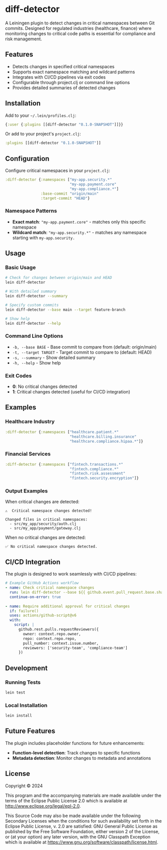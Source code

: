 # diff-detector

A Leiningen plugin to detect changes in critical namespaces between Git commits. Designed for regulated industries (healthcare, finance) where monitoring changes to critical code paths is essential for compliance and risk management.

## Features

- Detects changes in specified critical namespaces
- Supports exact namespace matching and wildcard patterns
- Integrates with CI/CD pipelines via exit codes
- Configurable through project.clj or command line options
- Provides detailed summaries of detected changes

## Installation

Add to your `~/.lein/profiles.clj`:

```clojure
{:user {:plugins [[diff-detector "0.1.0-SNAPSHOT"]]}}
```

Or add to your project's `project.clj`:

```clojure
:plugins [[diff-detector "0.1.0-SNAPSHOT"]]
```

## Configuration

Configure critical namespaces in your `project.clj`:

```clojure
:diff-detector {:namespaces ["my-app.security.*" 
                             "my-app.payment.core"
                             "my-app.compliance.*"]
                :base-commit "origin/main"
                :target-commit "HEAD"}
```

### Namespace Patterns

- **Exact match**: `"my-app.payment.core"` - matches only this specific namespace
- **Wildcard match**: `"my-app.security.*"` - matches any namespace starting with `my-app.security.`

## Usage

### Basic Usage

```bash
# Check for changes between origin/main and HEAD
lein diff-detector

# With detailed summary
lein diff-detector --summary

# Specify custom commits
lein diff-detector --base main --target feature-branch

# Show help
lein diff-detector --help
```

### Command Line Options

- `-b, --base BASE` - Base commit to compare from (default: origin/main)
- `-t, --target TARGET` - Target commit to compare to (default: HEAD)
- `-s, --summary` - Show detailed summary
- `-h, --help` - Show help

### Exit Codes

- **0**: No critical changes detected
- **1**: Critical changes detected (useful for CI/CD integration)

## Examples

### Healthcare Industry

```clojure
:diff-detector {:namespaces ["healthcare.patient.*"
                             "healthcare.billing.insurance"
                             "healthcare.compliance.hipaa.*"]}
```

### Financial Services

```clojure
:diff-detector {:namespaces ["fintech.transactions.*"
                             "fintech.compliance.*"
                             "fintech.risk.assessment"
                             "fintech.security.encryption"]}
```

### Output Examples

When critical changes are detected:

```
⚠️  Critical namespace changes detected!

Changed files in critical namespaces:
  - src/my_app/security/auth.clj
  - src/my_app/payment/gateway.clj
```

When no critical changes are detected:

```
✅ No critical namespace changes detected.
```

## CI/CD Integration

The plugin is designed to work seamlessly with CI/CD pipelines:

```yaml
# Example GitHub Actions workflow
- name: Check critical namespace changes
  run: lein diff-detector --base ${{ github.event.pull_request.base.sha }} --target ${{ github.sha }}
  continue-on-error: true
  
- name: Require additional approval for critical changes
  if: failure()
  uses: actions/github-script@v6
  with:
    script: |
      github.rest.pulls.requestReviewers({
        owner: context.repo.owner,
        repo: context.repo.repo,
        pull_number: context.issue.number,
        reviewers: ['security-team', 'compliance-team']
      })
```

## Development

### Running Tests

```bash
lein test
```

### Local Installation

```bash
lein install
```

## Future Features

The plugin includes placeholder functions for future enhancements:

- **Function-level detection**: Track changes to specific functions
- **Metadata detection**: Monitor changes to metadata and annotations

## License

Copyright © 2024

This program and the accompanying materials are made available under the
terms of the Eclipse Public License 2.0 which is available at
http://www.eclipse.org/legal/epl-2.0.

This Source Code may also be made available under the following Secondary
Licenses when the conditions for such availability set forth in the Eclipse
Public License, v. 2.0 are satisfied: GNU General Public License as published by
the Free Software Foundation, either version 2 of the License, or (at your
option) any later version, with the GNU Classpath Exception which is available
at https://www.gnu.org/software/classpath/license.html.